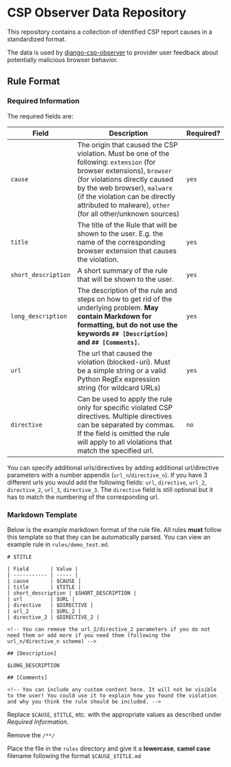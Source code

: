 # CSP Observer Data Repository
This repository contains a collection of identified CSP report causes in a standardized format.

The data is used by [django-csp-observer](https://github.com/flxn/django-csp-observer) to provider user feedback about potentially malicious browser behavior.

## Rule Format

### Required Information

The required fields are:

| Field | Description | Required? |
| ----- | ----------- | --------- |
| `cause` | The origin that caused the CSP violation. Must be one of the following: `extension` (for browser extensions), `browser` (for violations directly caused by the web browser), `malware` (if the violation can be directly attributed to malware), `other` (for all other/unknown sources) | `yes` |
| `title` | The title of the Rule that will be shown to the user. E.g. the name of the corresponding browser extension that causes the violation. | `yes` |
| `short_description` | A short summary of the rule that will be shown to the user. | `yes` |
| `long_description` | The description of the rule and steps on how to get rid of the underlying problem. **May contain Markdown for formatting, but do not use the keywords `## [Description]` and `## [Comments]`.** | `yes` |
| `url` | The url that caused the violation (blocked-uri). Must be a simple string or a valid Python RegEx expression string (for wildcard URLs) | `yes` |
| `directive` | Can be used to apply the rule only for specific violated CSP directives. Multiple directives can be separated by commas. If the field is omitted the rule will apply to all violations that match the specified url. | `no` |

You can specify additional urls/directives by adding additional url/directive parameters with a number appendix (`url_n`/`directive_n`). If you have 3 different urls you would add the following fields:
`url`, `directive`, `url_2`, `directive_2`, `url_3`, `directive_3`. The `directive` field is still optional but it has to match the numbering of the corresponding url.

### Markdown Template

Below is the example markdown format of the rule file. All rules **must** follow this template so that they can be automatically parsed.
You can view an example rule in ``rules/demo_test.md``.


```
# $TITLE

| Field       | Value |
| ----------- | ----- |
| cause       | $CAUSE |
| title       | $TITLE |
| short_description | $SHORT_DESCRIPTION |
| url         | $URL |
| directive   | $DIRECTIVE |
| url_2       | $URL_2 |
| directive_2 | $DIRECTIVE_2 |

<!-- You can remove the url_2/directive_2 parameters if you do not need them or add more if you need them (following the url_n/directive_n scheme) -->

## [Description]

$LONG_DESCRIPTION

## [Comments]

<!-- You can include any custom content here. It will not be visible to the user! You could use it to explain how you found the violation and why you think the rule should be included. -->
```

Replace `$CAUSE`, `$TITLE`, etc. with the appropriate values as described under *Required Information*.

Remove the `/**/`

Place the file in the `rules` directory and give it a **lowercase**, **camel case** filename following the format `$CAUSE_$TITLE.md`
